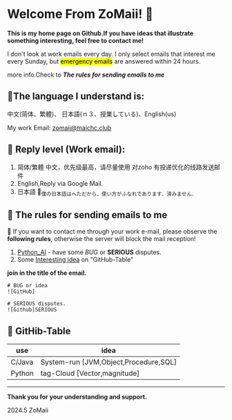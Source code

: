 # Welcome From ZoMaii! &#x1F973;

**This is my home page on Github.If you have ideas that illustrate something interesting, feel free to contact me!**

I don't look at work emails every day. I only select emails that interest me every Sunday, but <mark>emergency emails</mark> are answered within 24 hours.

more info.Check to ***The rules for sending emails to me***

## :speech_balloon:The language I understand is: 

中文(简体、繁體)、 日本語(ｎ３、授業している)、English(us)

My work Email: zomaii@maichc.club


## :incoming_envelope: Reply level (Work email):

1. 简体/繁體 中文，优先级最高，请尽量使用 对zoho 有投递优化的线路发送邮件
2. English,Reply via Google Mail.
3. 日本語 &#x1F914;<sub>僕の日本語はへただから、使い方がふなれであります．済みません．</sub>

## :page_with_curl: The rules for sending emails to me

&#x1F6D1; If you want to contact me through your work e-mail, please observe the **following rules**, otherwise the server will block the mail reception!
1. [Python_AI](https://github.com/ZoMaii/python_AI) - have some *BUG* or **SERIOUS** disputes.
2. Some <u>Interesting idea</u> on "GitHub-Table"

**join in the title of the email.**
```
# BUG or idea
![GitHub]

# SERIOUS disputes.
![Github]SERIOUS 
```

## &#x1F914; GitHib-Table
|use|idea|
|-|-|
|C/Java|System-run [JVM,Object,Procedure,SQL]|
|Python|tag-Cloud [Vector,magnitude]|

---
**Thank you for your understanding and support.**

2024.5
ZoMaii
